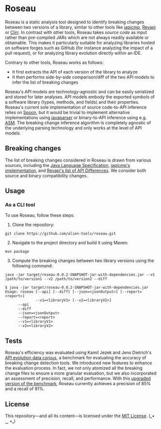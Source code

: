 # Roseau
Roseau is a static analysis tool designed to identify breaking changes between two versions of a library, similar to other tools like [japicmp](https://github.com/siom79/japicmp/), [Revapi](https://github.com/revapi/revapi/) or [Clirr](https://github.com/ebourg/clirr).
In contrast with other tools, Roseau takes *source code* as input rather than pre-compiled JARs which are not always readily available or obtainable.
This makes it particularly suitable for analyzing libraries hosted on software forges such as GitHub (for instance analyzing the impact of a pull request), or for analyzing library evolution directly within an IDE.

Contrary to other tools, Roseau works as follows:
  - It first extracts the API of each version of the library to analyze
  - It then performs side-by-side comparison/diff of the two API models to infer the list of breaking changes

Roseau's API models are technology-agnostic and can be easily serialized and stored for later analyses.
API models embody the exported symbols of a software library (types, methods, and fields) and their properties.
Roseau's current sole implementation of source code-to-API inference relies on [Spoon](https://github.com/INRIA/spoon), but it would be trivial to implement alternative implementations using [javaparser](https://github.com/javaparser/javaparser/) or binary-to-API inference using e.g. [ASM](https://asm.ow2.io/).
The breaking change inference algorithm is completely agnostic of the underlying parsing technology and only works at the level of API models.

## Breaking changes
The list of breaking changes considered in Roseau is drawn from various sources, including the [Java Language Specification](https://docs.oracle.com/javase/specs/), [japicmp's implementation](https://github.com/siom79/japicmp/blob/68425b08dd7835a4e9c0e64c6f6eaf3bd7281069/japicmp/src/main/java/japicmp/model/JApiCompatibilityChange.java), 
and [Revapi's list of API Differences](https://revapi.org/revapi-java/0.28.1/differences.html).
We consider both source and binary compatibility changes.

## Usage

### As a CLI tool
To use Roseau, follow these steps:

1. Clone the repository:

```
git clone https://github.com/alien-tools/roseau.git
```
2. Navigate to the project directory and build it using Maven:
```
mvn package
```

3. Compute the breaking changes between two library versions using the following command:
```
java -jar target/roseau-0.0.2-SNAPSHOT-jar-with-dependencies.jar --v1 /path/to/version1 --v2 /path/to/version2 --diff
```

```
$ java -jar target/roseau-0.0.2-SNAPSHOT-jar-with-dependencies.jar
Usage: roseau [--api] [--diff] [--json=<jsonOutput>] [--report=<report>]
              --v1=<libraryV1> [--v2=<libraryV2>]
      --api
      --diff
      --json=<jsonOutput>
      --report=<report>
      --v1=<libraryV1>
      --v2=<libraryV2>
```

## Tests
Roseau's efficiency was evaluated using Kamil Jezek and Jens Dietrich's [API evolution data corpus](https://github.com/kjezek/api-evolution-data-corpus), a benchmark for evaluating the accuracy of breaking change detection tools.
We introduced new features to enhance the evaluation process. In fact, we not only atomized all the breaking change files to ensure a more granular evaluation, but we also incorporated an assessment of precision, recall, 
and performance.
With this [upgraded version of the benchmark](https://github.com/labri-progress/api-evolution-data-corpus), Roseau currently achieves a precision of 85% and a recall of 91%.

## License
This repository—and all its content—is licensed under the [MIT License](https://choosealicense.com/licenses/mit/).  („• ‿ •„) 
